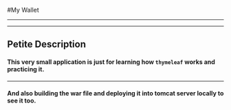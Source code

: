 #My Wallet

___
___
## Petite Description
#### This very small application is just for learning how `thymeleaf` works and practicing it.

---
#### And also building the war file and deploying it into tomcat server locally to see it too.